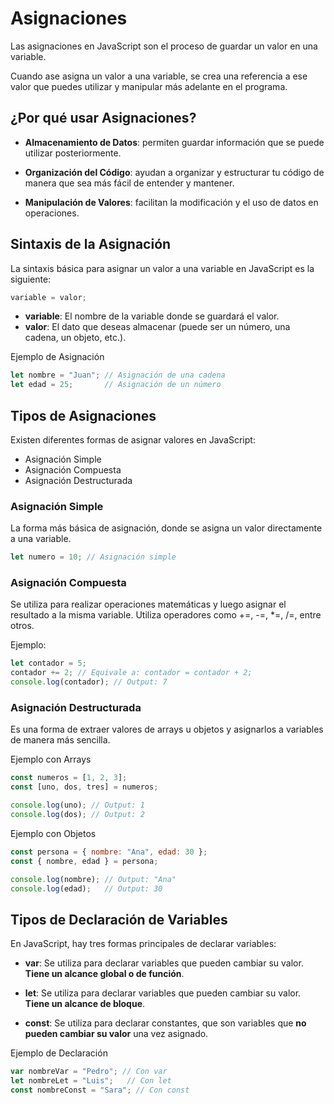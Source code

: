 # Asignaciones

Las asignaciones en JavaScript son el proceso de guardar un valor en una variable. 

Cuando ase asigna un valor a una variable, se crea una referencia a ese valor que puedes utilizar y manipular más adelante en el programa.

## ¿Por qué usar Asignaciones?

- **Almacenamiento de Datos**: permiten guardar información que se puede utilizar posteriormente.

- **Organización del Código**: ayudan a organizar y estructurar tu código de manera que sea más fácil de entender y mantener.

- **Manipulación de Valores**: facilitan la modificación y el uso de datos en operaciones.

## Sintaxis de la Asignación

La sintaxis básica para asignar un valor a una variable en JavaScript es la siguiente:

```javascript
variable = valor;
```

- **variable**: El nombre de la variable donde se guardará el valor.
- **valor**: El dato que deseas almacenar (puede ser un número, una cadena, un objeto, etc.).

Ejemplo de Asignación

```javascript
let nombre = "Juan"; // Asignación de una cadena
let edad = 25;       // Asignación de un número
```

## Tipos de Asignaciones

Existen diferentes formas de asignar valores en JavaScript:

- Asignación Simple
- Asignación Compuesta
- Asignación Destructurada

### Asignación Simple

La forma más básica de asignación, donde se asigna un valor directamente a una variable.

```javascript
let numero = 10; // Asignación simple
```

### Asignación Compuesta

Se utiliza para realizar operaciones matemáticas y luego asignar el resultado a la misma variable. Utiliza operadores como +=, -=, *=, /=, entre otros.

Ejemplo:

```javascript
let contador = 5;
contador += 2; // Equivale a: contador = contador + 2;
console.log(contador); // Output: 7
```

### Asignación Destructurada

Es una forma de extraer valores de arrays u objetos y asignarlos a variables de manera más sencilla.

Ejemplo con Arrays

```javascript
const numeros = [1, 2, 3];
const [uno, dos, tres] = numeros;

console.log(uno); // Output: 1
console.log(dos); // Output: 2
```

Ejemplo con Objetos

```javascript
const persona = { nombre: "Ana", edad: 30 };
const { nombre, edad } = persona;

console.log(nombre); // Output: "Ana"
console.log(edad);   // Output: 30
```

## Tipos de Declaración de Variables
En JavaScript, hay tres formas principales de declarar variables:

- **var**: Se utiliza para declarar variables que pueden cambiar su valor. **Tiene un alcance global o de función**.

- **let**: Se utiliza para declarar variables que pueden cambiar su valor. **Tiene un alcance de bloque**.

- **const**: Se utiliza para declarar constantes, que son variables que **no pueden cambiar su valor** una vez asignado.

Ejemplo de Declaración

```javascript
var nombreVar = "Pedro"; // Con var
let nombreLet = "Luis";   // Con let
const nombreConst = "Sara"; // Con const
```
